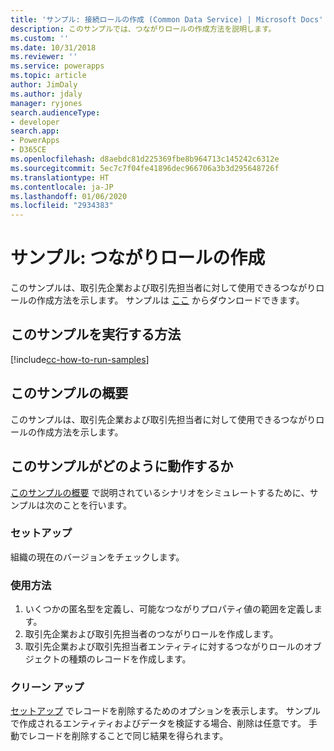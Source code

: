 ```yaml
---
title: 'サンプル: 接続ロールの作成 (Common Data Service) | Microsoft Docs'
description: このサンプルでは、つながりロールの作成方法を説明します。
ms.custom: ''
ms.date: 10/31/2018
ms.reviewer: ''
ms.service: powerapps
ms.topic: article
author: JimDaly
ms.author: jdaly
manager: ryjones
search.audienceType:
- developer
search.app:
- PowerApps
- D365CE
ms.openlocfilehash: d8aebdc81d225369fbe8b964713c145242c6312e
ms.sourcegitcommit: 5ec7c7f04fe41896dec966706a3b3d295648726f
ms.translationtype: HT
ms.contentlocale: ja-JP
ms.lasthandoff: 01/06/2020
ms.locfileid: "2934383"
---
```

# <a name="sample-create-a-connection-role"></a>サンプル: つながりロールの作成

<!-- https://docs.microsoft.com/dynamics365/customer-engagement/developer/sample-create-connection-role-early-bound -->

このサンプルは、取引先企業および取引先担当者に対して使用できるつながりロールの作成方法を示します。 サンプルは [ここ](https://github.com/Microsoft/PowerApps-Samples/tree/master/cds/orgsvc/C%23/ConnectionRole) からダウンロードできます。

## <a name="how-to-run-this-sample"></a>このサンプルを実行する方法

[!include[cc-how-to-run-samples](../../includes/cc-how-to-run-samples.md)]

## <a name="what-this-sample-does"></a>このサンプルの概要

このサンプルは、取引先企業および取引先担当者に対して使用できるつながりロールの作成方法を示します。

## <a name="how-this-sample-works"></a>このサンプルがどのように動作するか

[このサンプルの概要](#what-this-sample-does) で説明されているシナリオをシミュレートするために、サンプルは次のことを行います。

### <a name="setup"></a>セットアップ

組織の現在のバージョンをチェックします。

### <a name="demonstrate"></a>使用方法
1. いくつかの匿名型を定義し、可能なつながりプロパティ値の範囲を定義します。
2. 取引先企業および取引先担当者のつながりロールを作成します。
3. 取引先企業および取引先担当者エンティティに対するつながりロールのオブジェクトの種類のレコードを作成します。

### <a name="clean-up"></a>クリーン アップ

[セットアップ](#setup) でレコードを削除するためのオプションを表示します。 サンプルで作成されるエンティティおよびデータを検証する場合、削除は任意です。 手動でレコードを削除することで同じ結果を得られます。
